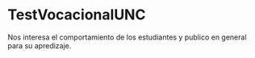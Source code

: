 # TestVocacionalUNC
Nos interesa el comportamiento de los estudiantes y publico en general para su apredizaje.
